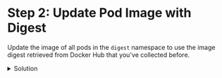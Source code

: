# Step 2: Update Pod Image with Digest

Update the image of all pods in the `digest` namespace to use the image digest retrieved from Docker Hub that you've collected before. 

<details>
  <summary>Solution</summary>
  
Patch the image of the pods: 
  1. `kubectl patch pod batlle-pie -n digest --type='json' -p='[{"op": "replace", "path": "/spec/containers/0/image", "value":"nginx@sha256:208b70eefac13ee9be00e486f79c695b15cef861c680527171a27d253d834be9"}]'`
  2. `kubectl patch pod frog-prizzies -n digest --type='json' -p='[{"op": "replace", "path": "/spec/containers/0/image", "value":"alpine@sha256:ef813b2faa3dd1a37f9ef6ca98347b72cd0f55e4ab29fb90946f1b853bf032d9"}]'`
  3. `kubectl patch pod salamander-pipe -n digest --type='json' -p='[{"op": "replace", "path": "/spec/containers/0/image", "value":"busybox@sha256:5be7104a4306abe768359a5379e6050ef69a29e9a5f99fcf7f46d5f7e9ba29a2"}]'`
</details>
